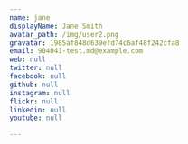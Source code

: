 ```yaml
---
name: jane
displayName: Jane Smith
avatar_path: /img/user2.png
gravatar: 1985af848d639efd74c6af48f242cfa8
email: 904041-test.md@example.com
web: null
twitter: null
facebook: null
github: null
instagram: null
flickr: null
linkedin: null
youtube: null

---
```







